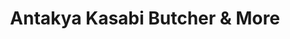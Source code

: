 ---
title: "Antakya Kasabi Butcher & More"
url: /augsburg/antakya-kasabi-butcher-und-more/
shop: Lebensmittel
---